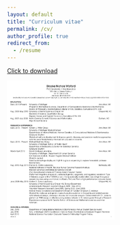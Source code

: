 ```yaml
---
layout: default
title: "Curriculum vitae"
permalink: /cv/
author_profile: true
redirect_from:
  - /resume
---
```


[Click to download](https://github.com/bnwolford/bnwolford.github.io/raw/master/files/BW_CV_Feb_2020.pdf)   

<a href="https://github.com/bnwolford/bnwolford.github.io/raw/master/files/BW_CV_Feb_2020.pdf" download="BW_CV_Feb_2020.pdf"><img src="../images/BW_CV_Aug_2019_pg1.jpg" height="50%" width="50%"></a>


